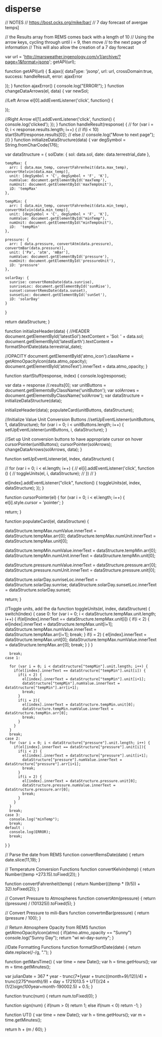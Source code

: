 # disperse


// NOTES
// https://bost.ocks.org/mike/bar/
// 7 day forecast of avergae temps]




// the Results array from REMS comes back with a length of 10
// Using the arrow keys, cycling through until i = 9, then move
// to the next page of information
// This will also allow the creation of a 7 day forecast


var url = 'http://marsweather.ingenology.com/v1/archive/?page=1&format=jsonp';
getAPI(url);

function getAPI(url) {
  $.ajax({
    dataType: 'jsonp',
    url: url,
    crossDomain:true,
    success: handleResult,
    error: ajaxError

  });
}
function ajaxError() {
  console.log("ERROR!");
}
function changeDataArrows(el, data) {
  var newSol;

  //Left Arrow
  el[0].addEventListener('click', function() {

    
  });

  //Right Arrow
  el[1].addEventListener('click', function() {
    console.log('clicked');
  });
}
function handleResult(response) {
  // for (var i = 0; i < response.results.length; i++) {
  //  if(i < 10)
      startStuff(response.results[0]);
    // else
    //  console.log("Move to next page");
  //}
}
function initializeDataStructure(data) {
  var degSymbol = String.fromCharCode(176);

  var dataStructure = {
    solDate: {
      sol: data.sol,
      date: data.terrestrial_date
    },

    tempMax: {
      arr: [ data.max_temp, convertFahrenheit(data.max_temp), convertKelvin(data.max_temp)],
      unit: [degSymbol + 'C', degSymbol + 'F', 'K'],
      numValue: document.getElementById('maxTemp'),
      numUnit: document.getElementById('maxTempUnit'),
      iD: 'tempMax'
    },

    tempMin: {
      arr: [ data.min_temp, convertFahrenheit(data.min_temp), convertKelvin(data.min_temp)],
      unit: [degSymbol + 'C', degSymbol + 'F', 'K'],
      numValue: document.getElementById("minTemp"),
      numUnit: document.getElementById("minTempUnit"),
      iD:  'tempMin'
    },

    pressure: {
      arr: [ data.pressure, convertAtm(data.pressure), convertmBar(data.pressure)],
      unit: ['Pa', 'atm', 'mBar'],
      numValue: document.getElementById('pressure'),
      numUnit: document.getElementById('pressureUnit'),
      iD: 'pressure'
    },

    solarDay: {
      sunrise: convertRemsDate(data.sunrise),
      sunriseLoc: document.getElementById('sunRise'),
      sunset:convertRemsDate(data.sunset),
      sunsetLoc: document.getElementById('sunSet'),
      iD: 'solarDay'
    }
  }

  return dataStructure;
}

function initializeHeader(data) {
  //HEADER
  document.getElementById('latestSol').textContent = 'Sol: ' + data.sol;
  document.getElementById('latestEarth').textContent = formatShortDate(data.terrestrial_date);

  //OPACITY
  document.getElementById('atmo_icon').className = getAtmoOpacityIcon(data.atmo_opacity);
  document.getElementById('atmoText').innerText = data.atmo_opacity;
}

function startStuff(response, index) {
  console.log(response);

  var data = response //.results[0];
  var unitButtons = document.getElementsByClassName('unitButton');
  var solArrows = document.getElementsByClassName('solArrow');
  var dataStructure = initializeDataStructure(data);

  initializeHeader(data);
  populateCard(unitButtons, dataStructure);

  //Initialize Value Unit Conversion Buttons
  //setUpEventListener(unitButtons, 1, dataStructure);
  for (var i = 0; i < unitButtons.length; i++) {
    setUpEventListener(unitButtons, i, dataStructure);
  }
  
  //Set up Unit conversion buttons to have appropriate cursor on hover
  cursorPointer(unitButtons);
  cursorPointer(solArrows);
  changeDataArrows(solArrows, data);
}

function setUpEventListener(el, index, dataStructure) {

  // for (var i = 0; i < el.length; i++) {
  //  el[i].addEventListener('click', function () {
  //    toggleUnits(el, i, dataStructure);
  //  })
  // }

  el[index].addEventListener("click", function() {
    toggleUnits(el, index, dataStructure);
  });
}

function cursorPointer(el) {
  for (var i = 0; i < el.length; i++) {
    el[i].style.cursor = 'pointer';
  }

  return;
}

function populateCard(el, dataStructure) {

  dataStructure.tempMax.numValue.innerText = dataStructure.tempMax.arr[0];
  dataStructure.tempMax.numUnit.innerText = dataStructure.tempMax.unit[0];

  dataStructure.tempMin.numValue.innerText = dataStructure.tempMin.arr[0];
  dataStructure.tempMin.numUnit.innerText = dataStructure.tempMin.unit[0];

  dataStructure.pressure.numValue.innerText = dataStructure.pressure.arr[0];
  dataStructure.pressure.numUnit.innerText = dataStructure.pressure.unit[0];

  dataStructure.solarDay.sunriseLoc.innerText = dataStructure.solarDay.sunrise;
  dataStructure.solarDay.sunsetLoc.innerText = dataStructure.solarDay.sunset;

  return;
}

//Toggle units, add the da
function toggleUnits(el, index, dataStructure) {
  switch(index) {
    case 0:
      for (var i = 0; i < dataStructure.tempMax.unit.length; i++) {
        if(el[index].innerText == dataStructure.tempMax.unit[i]) {
          if(i < 2) {
            el[index].innerText = dataStructure.tempMax.unit[i+1];
            dataStructure.tempMax.numValue.innerText = dataStructure.tempMax.arr[i+1];
            break;
          }
          if(i = 2) {
            el[index].innerText = dataStructure.tempMax.unit[0];
            dataStructure.tempMax.numValue.innerText = dataStructure.tempMax.arr[0];
            break;
          }
        }
      }

      break;
    case 1:

      for (var i = 0; i < dataStructure["tempMin"].unit.length; i++) {
        if(el[index].innerText == dataStructure["tempMin"].unit[i]) {
          if(i < 2) {
            el[index].innerText = dataStructure["tempMin"].unit[i+1];
            dataStructure["tempMin"].numValue.innerText = dataStructure["tempMin"].arr[i+1];
            break;
          }
          if(i = 2){
            el[index].innerText = dataStructure.tempMin.unit[0];
            dataStructure.tempMin.numValue.innerText = dataStructure.tempMin.arr[0];
            break;
          }
        }
      }
      break;
    case 2:
      for (var i = 0; i < dataStructure["pressure"].unit.length; i++) {
        if(el[index].innerText == dataStructure["pressure"].unit[i]){
          if(i < 2) {
            el[index].innerText = dataStructure["pressure"].unit[i+1];
            dataStructure["pressure"].numValue.innerText = dataStructure["pressure"].arr[i+1];
            break;
          }
          if(i = 2) {
            el[index].innerText = dataStructure.pressure.unit[0];
            dataStructure.pressure.numValue.innerText = dataStructure.pressure.arr[0];
            break;
          }
        }
      }
      break;
    case 3:
      console.log("minTemp");
      break;
    default :
      console.log(ERROR);
      break;
  }
}

// Parse the date from REMS
function convertRemsDate(date) {
  return date.slice(11,19);
}

// Temperature Conversion Functions
function convertKelvin(temp) {
  return Number((temp +273.15).toFixed(2));
}

function convertFahrenheit(temp) {
  return Number(((temp * (9/5)) + 32).toFixed(2));
}

// Convert Pressure to Atmospheres
function convertAtm(pressure) {
  return ((pressure) / (101325)).toFixed(5);
}

// Convert Pressure to mili-Bars
function convertmBar(pressure) {
  return (pressure / 100);
}

// Return Atmosphere Opacity from REMS
function getAtmoOpacityIcon(atmo) {
  if(atmo.atmo_opacity == "Sunny")
    console.log("Sunny Day");
  return "wi wi-day-sunny";
}

//Date Formatting Functions
function formatShortDate(date) {
return date.replace(/-/g, ".");
}

function getMarsTime() {
  var time =  new Date();
  var h = time.getHours();
  var m = time.getMinutes();

  var julianDate = 367 * year - trunc(7*(year + trunc((month+9)/12))/4) + 
  trunc((275*month)/9) + day + 1721013.5 + UT()/24 + 
  (1/2)*sign(100*year+month-190002.5) + 0.5;
}

function trunc(num) {
  return num.toFixed(0);
}

function sign(num) {
  if(num > 0)
    return 1;
  else if(num < 0)
    return -1;
}

function UT() {
 var time = new Date();
 var h = time.getHours();
 var m = time.getMinutes();

 return h + (m / 60);
}